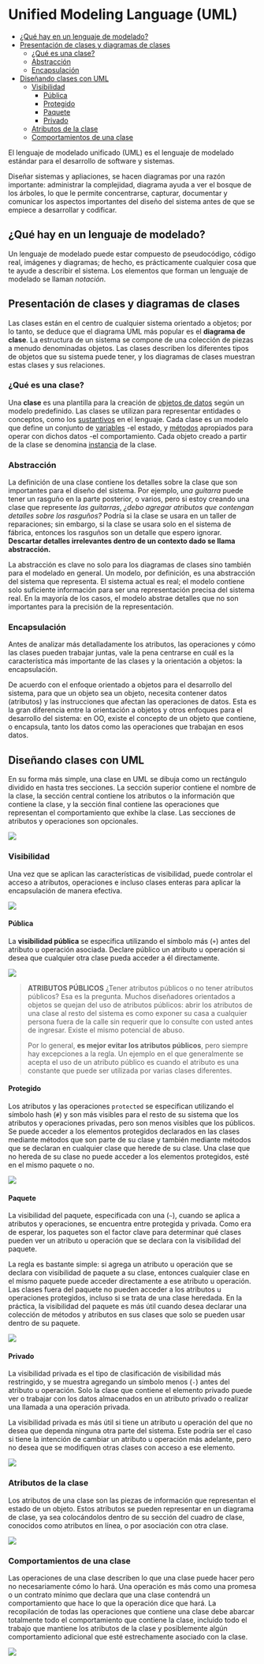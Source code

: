 # Unified Modeling Language (UML)

- [¿Qué hay en un lenguaje de modelado?](#-qu--hay-en-un-lenguaje-de-modelado-)
- [Presentación de clases y diagramas de clases](#presentaci-n-de-clases-y-diagramas-de-clases)
  * [¿Qué es una clase?](#-qu--es-una-clase-)
  * [Abstracción](#abstracci-n)
  * [Encapsulación](#encapsulaci-n)
- [Diseñando clases con UML](#dise-ando-clases-con-uml)
  * [Visibilidad](#visibilidad)
    + [Pública](#p-blica)
    + [Protegido](#protegido)
    + [Paquete](#paquete)
    + [Privado](#privado)
  * [Atributos de la clase](#atributos-de-la-clase)
  * [Comportamientos de una clase](#comportamientos-de-una-clase)

El lenguaje de modelado unificado (UML) es el lenguaje de modelado estándar para el desarrollo de software y sistemas.

Diseñar sistemas y apliaciones, se hacen diagramas por una razón importante: administrar la complejidad, diagrama ayuda a ver el bosque de los árboles, lo que le permite concentrarse, capturar, documentar y comunicar los aspectos importantes del diseño del sistema antes de que se empiece a desarrollar y codificar.

## ¿Qué hay en un lenguaje de modelado?

Un lenguaje de modelado puede estar compuesto de pseudocódigo, código real, imágenes y diagramas; de hecho, es prácticamente cualquier cosa que te ayude a describir el sistema. Los elementos que forman un lenguaje de modelado se llaman *notación*.

## Presentación de clases y diagramas de clases

Las clases están en el centro de cualquier sistema orientado a objetos; por lo tanto, se deduce que el diagrama UML más popular es el **diagrama de clase**. La estructura de un sistema se compone de una colección de piezas a menudo denominadas objetos. Las clases describen los diferentes tipos de objetos que su sistema puede tener, y los diagramas de clases muestran estas clases y sus relaciones.

### ¿Qué es una clase?

Una **clase** es una plantilla para la creación de [objetos de datos](https://es.wikipedia.org/wiki/Objeto_(programación)) según un modelo predefinido. Las clases se utilizan para representar entidades o conceptos, como los [sustantivos](https://es.wikipedia.org/wiki/Sustantivo) en el lenguaje. Cada clase es un modelo que define un conjunto de [variables](https://es.wikipedia.org/w/index.php?title=Atributos_(programación)&action=edit&redlink=1) -el estado, y [métodos](https://es.wikipedia.org/wiki/Método_(informática)) apropiados para operar con dichos datos -el comportamiento. Cada objeto creado a partir de la clase se denomina [instancia](https://es.wikipedia.org/wiki/Instancia_(informática)) de la clase.

### Abstracción

La definición de una clase contiene los detalles sobre la clase que son importantes para el diseño del sistema. Por ejemplo, *una guitarra* puede tener un rasguño en la parte posterior, o varios, pero si estoy creando una clase que represente *las guitarras*, *¿debo agregar atributos que contengan detalles sobre los rasguños?* Podría si la clase se usara en un taller de reparaciones; sin embargo, si la clase se usara solo en el sistema de fábrica, entonces los rasguños son un detalle que espero ignorar. **Descartar detalles irrelevantes dentro de un contexto dado se llama abstracción.**

La abstracción es clave no solo para los diagramas de clases sino también para el modelado en general. Un modelo, por definición, es una abstracción del sistema que representa. El sistema actual es real; el modelo contiene solo suficiente información para ser una representación precisa del sistema real. En la mayoría de los casos, el modelo abstrae detalles que no son importantes para la precisión de la representación.

### Encapsulación

Antes de analizar más detalladamente los atributos, las operaciones y cómo las clases pueden trabajar juntas, vale la pena centrarse en cuál es la característica más importante de las clases y la orientación a objetos: la encapsulación.

De acuerdo con el enfoque orientado a objetos para el desarrollo del sistema, para que un objeto sea un objeto, necesita contener datos (atributos) y las instrucciones que afectan las operaciones de datos. Esta es la gran diferencia entre la orientación a objetos y otros enfoques para el desarrollo del sistema: en OO, existe el concepto de un objeto que contiene, o encapsula, tanto los datos como las operaciones que trabajan en esos datos.

## Diseñando clases con UML

En su forma más simple, una clase en UML se dibuja como un rectángulo dividido en hasta tres secciones. La sección superior contiene el nombre de la clase, la sección central contiene los atributos o la información que contiene la clase, y la sección final contiene las operaciones que representan el comportamiento que exhibe la clase. Las secciones de atributos y operaciones son opcionales.

![](/Users/mguzmana/Documents/EIF201-Progra-I/resources/uml_class.png)

### Visibilidad

Una vez que se aplican las características de visibilidad, puede controlar el acceso a atributos, operaciones e incluso clases enteras para aplicar la encapsulación de manera efectiva.

![](/Users/mguzmana/Documents/EIF201-Progra-I/resources/uml_visibility.png)

#### Pública

La **visibilidad pública** se especifica utilizando el símbolo más (`+`) antes del atributo u operación asociada. Declare público un atributo u operación si desea que cualquier otra clase pueda acceder a él directamente.

![](/Users/mguzmana/Documents/EIF201-Progra-I/resources/uml_visibility_public.png)

> **ATRIBUTOS PÚBLICOS**
> ¿Tener atributos públicos o no tener atributos públicos? Esa es la pregunta. Muchos diseñadores orientados a objetos se quejan del uso de atributos públicos: abrir los atributos de una clase al resto del sistema es como exponer su casa a cualquier persona fuera de la calle sin requerir que lo consulte con usted antes de ingresar. Existe el mismo potencial de abuso.
>
> Por lo general, **es mejor evitar los atributos públicos**, pero siempre hay excepciones a la regla. Un ejemplo en el que generalmente se acepta el uso de un atributo público es cuando el atributo es una constante que puede ser utilizada por varias clases diferentes.

#### Protegido

Los atributos y las operaciones `protected` se especifican utilizando el símbolo hash (`#`) y son más visibles para el resto de su sistema que los atributos y operaciones privadas, pero son menos visibles que los públicos. Se puede acceder a los elementos protegidos declarados en las clases mediante métodos que son parte de su clase y también mediante métodos que se declaran en cualquier clase que herede de su clase. Una clase que no hereda de su clase no puede acceder a los elementos protegidos, esté en el mismo paquete o no.

![](/Users/mguzmana/Documents/EIF201-Progra-I/resources/uml_visibility_protected.png)

#### Paquete

La visibilidad del paquete, especificada con una (`~`), cuando se aplica a atributos y operaciones, se encuentra entre protegida y privada. Como era de esperar, los paquetes son el factor clave para determinar qué clases pueden ver un atributo u operación que se declara con la visibilidad del paquete.

La regla es bastante simple: si agrega un atributo u operación que se declara con visibilidad de paquete a su clase, entonces cualquier clase en el mismo paquete puede acceder directamente a ese atributo u operación. Las clases fuera del paquete no pueden acceder a los atributos u operaciones protegidos, incluso si se trata de una clase heredada. En la práctica, la visibilidad del paquete es más útil cuando desea declarar una colección de métodos y atributos en sus clases que solo se pueden usar dentro de su paquete.

![](/Users/mguzmana/Documents/EIF201-Progra-I/resources/uml_visibility_package.png)

#### Privado

La visibilidad privada es el tipo de clasificación de visibilidad más restringido, y se muestra agregando un símbolo menos (`-`) antes del atributo u operación. Solo la clase que contiene el elemento privado puede ver o trabajar con los datos almacenados en un atributo privado o realizar una llamada a una operación privada.

La visibilidad privada es más útil si tiene un atributo u operación del que no desea que dependa ninguna otra parte del sistema. Este podría ser el caso si tiene la intención de cambiar un atributo u operación más adelante, pero no desea que se modifiquen otras clases con acceso a ese elemento.

![](/Users/mguzmana/Documents/EIF201-Progra-I/resources/uml_visibility_private.png)

### Atributos de la clase

Los atributos de una clase son las piezas de información que representan el estado de un objeto. Estos atributos se pueden representar en un diagrama de clase, ya sea colocándolos dentro de su sección del cuadro de clase, conocidos como atributos en línea, o por asociación con otra clase.

![](/Users/mguzmana/Documents/EIF201-Progra-I/resources/uml_class_attributes.png)

### Comportamientos de una clase

Las operaciones de una clase describen lo que una clase puede hacer pero no necesariamente cómo lo hará. Una operación es más como una promesa o un contrato mínimo que declara que una clase contendrá un comportamiento que hace lo que la operación dice que hará. La recopilación de todas las operaciones que contiene una clase debe abarcar totalmente todo el comportamiento que contiene la clase, incluido todo el trabajo que mantiene los atributos de la clase y posiblemente algún comportamiento adicional que esté estrechamente asociado con la clase.

![](/Users/mguzmana/Documents/EIF201-Progra-I/resources/uml_class_operations.png)